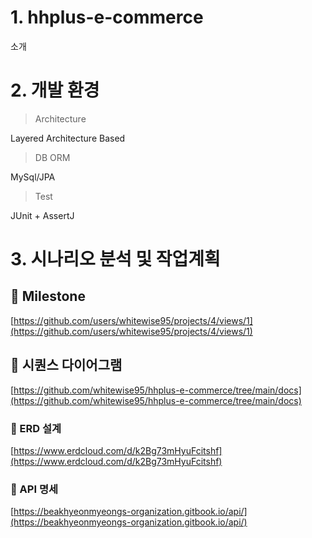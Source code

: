 # 1. hhplus-e-commerce
소개 


# 2. 개발 환경 
>  Architecture

Layered Architecture Based

> DB ORM

MySql/JPA

> Test

JUnit + AssertJ 


# 3. 시나리오 분석 및 작업계획
## 📕 Milestone
[https://github.com/users/whitewise95/projects/4/views/1](https://github.com/users/whitewise95/projects/4/views/1)

## 📕 시퀀스 다이어그램  
[https://github.com/whitewise95/hhplus-e-commerce/tree/main/docs](https://github.com/whitewise95/hhplus-e-commerce/tree/main/docs)  

### 📕 ERD 설계
[https://www.erdcloud.com/d/k2Bg73mHyuFcitshf](https://www.erdcloud.com/d/k2Bg73mHyuFcitshf)

### 📕 API 명세
[https://beakhyeonmyeongs-organization.gitbook.io/api/](https://beakhyeonmyeongs-organization.gitbook.io/api/)
